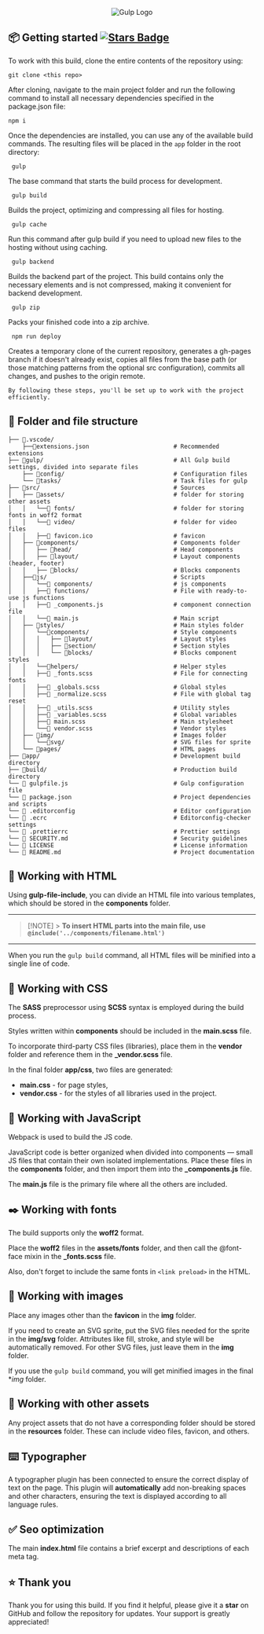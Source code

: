 <div align="center">
<p><img src="https://tpverstak.ru/wp-content/uploads/2018/09/7fb34ea5d33344da61d80-2.jpg" alt="Gulp Logo"></p>
</div>

## 📦 Getting started <a href="https://github.com/VitaliyLF/gulp-starter/stargazers"><img src="https://img.shields.io/github/stars/VitaliyLF/gulp-starter" alt="Stars Badge"/></a>

To work with this build, clone the entire contents of the repository using:<br>

`git clone <this repo>`

After cloning, navigate to the main project folder and run the following command to install all necessary dependencies specified in the package.json file:<br>

```shell
npm i
```

Once the dependencies are installed, you can use any of the available build commands. The resulting files will be placed in the `app` folder in the root directory:

```shell
 gulp
```

The base command that starts the build process for development.

```shell
 gulp build
```

Builds the project, optimizing and compressing all files for hosting.

```shell
 gulp cache
```

Run this command after gulp build if you need to upload new files to the hosting without using caching.

```shell
 gulp backend
```

Builds the backend part of the project. This build contains only the necessary elements and is not compressed, making it convenient for backend development.

```shell
 gulp zip
```

Packs your finished code into a zip archive.

```shell
 npm run deploy
```

Creates a temporary clone of the current repository, generates a gh-pages branch if it doesn't already exist, copies all files from the base path (or those matching patterns from the optional src configuration), commits all changes, and pushes to the origin remote.

`By following these steps, you'll be set up to work with the project efficiently.`

## 📁 Folder and file structure

```
├── 📁.vscode/
    ├──📃extensions.json                        # Recommended extensions
├── 📁gulp/                                     # All Gulp build settings, divided into separate files
    ├── 📁config/                               # Configuration files
    └── 📁tasks/                                # Task files for gulp
├── 📁src/                                      # Sources
│   ├── 📁assets/                               # folder for storing other assets
│   │   └──📁 fonts/                            # folder for storing fonts in woff2 format
│   │   └──📁 video/                            # folder for video files
│   │   ├──📃 favicon.ico                       # favicon
│   ├── 📁components/                           # Components folder
│   │   ├── 📁head/                             # Head components
│   │   ├── 📁layout/                           # Layout components (header, footer)
│   │   ├── 📁blocks/                           # Blocks components
│   ├──📁js/                                    # Scripts
│   │   └──📁 components/                       # js components
│   │   ├──📁 functions/                        # File with ready-to-use js functions
│   │   ├──📃 _components.js                    # component connection file
│   │   └──📃 main.js                           # Main script
│   ├── 📁styles/                               # Main styles folder
│   │   └──📁components/                        # Style components
│   │   │   ├── 📁layout/                       # Layout styles
│   │   │   ├── 📁section/                      # Section styles
│   │   │   └── 📁blocks/                       # Blocks component styles
│   │   └──📁helpers/                           # Helper styles
│   │   ├──📃 _fonts.scss                       # File for connecting fonts
│   │   ├──📃 _globals.scss                     # Global styles
│   │   ├──📃 _normalize.scss                   # File with global tag reset
│   │   ├──📃 _utils.scss                       # Utility styles
│   │   ├──📃 _variables.scss                   # Global variables
│   │   ├──📃 main.scss                         # Main stylesheet
│   │   └──📃 vendor.scss                       # Vendor styles
│   ├── 📁img/                                  # Images folder
│   │   └──📁svg/                               # SVG files for sprite
│   └── 📁pages/                                # HTML pages
├── 📁app/                                      # Development build directory
├── 📁build/                                    # Production build directory
└── 📃 gulpfile.js                              # Gulp configuration file
└── 📃 package.json                             # Project dependencies and scripts
└── 📃 .editorconfig                            # Editor configuration
└── 📃 .ecrc                                    # Editorconfig-checker settings
└── 📃 .prettierrc                              # Prettier settings
└── 📃 SECURITY.md                              # Security guidelines
└── 📃 LICENSE                                  # License information
└── 📃 README.md                                # Project documentation
```

## 🔖 Working with HTML

Using **gulp-file-include**, you can divide an HTML file into various templates, which should be stored in the **components** folder.

---

> [!NOTE] > **To insert HTML parts into the main file, use `@include('../components/filename.html')`**

---

When you run the `gulp build` command, all HTML files will be minified into a single line of code.

## 💎 Working with CSS

The **SASS** preprocessor using **SCSS** syntax is employed during the build process.

Styles written within **components** should be included in the **main.scss** file.

To incorporate third-party CSS files (libraries), place them in the **vendor** folder and reference them in the **\_vendor.scss** file.

In the final folder **app/css**, two files are generated:

- **main.css** - for page styles,
- **vendor.css** - for the styles of all libraries used in the project.

## 📝 Working with JavaScript

Webpack is used to build the JS code.

JavaScript code is better organized when divided into components — small JS files that contain their own isolated implementations. Place these files in the **components** folder, and then import them into the **\_components.js** file.

The **main.js** file is the primary file where all the others are included.

## ✒️ Working with fonts

The build supports only the **woff2** format.

Place the **woff2** files in the **assets/fonts** folder, and then call the @font-face mixin in the **\_fonts.scss** file.

Also, don't forget to include the same fonts in `<link preload>` in the HTML.

## 🎨 Working with images

Place any images other than the **favicon** in the **img** folder.

If you need to create an SVG sprite, put the SVG files needed for the sprite in the **img/svg** folder. Attributes like fill, stroke, and style will be automatically removed. For other SVG files, just leave them in the **img** folder.

If you use the `gulp build` command, you will get minified images in the final \*_img_ folder.

## 📜 Working with other assets

Any project assets that do not have a corresponding folder should be stored in the **resources** folder. These can include video files, favicon, and others.

## ⌨️ Typographer

A typographer plugin has been connected to ensure the correct display of text on the page. This plugin will **automatically** add non-breaking spaces and other characters, ensuring the text is displayed according to all language rules.

## ✅ Seo optimization

The main **index.html** file contains a brief excerpt and descriptions of each meta tag.

## ⭐ Thank you

Thank you for using this build. If you find it helpful, please give it a **star** on GitHub and follow the repository for updates. Your support is greatly appreciated!
